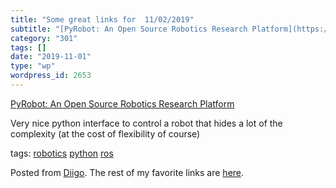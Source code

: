```yaml
---
title: "Some great links for  11/02/2019"
subtitle: "[PyRobot: An Open Source Robotics Research Platform](https://github.com/facebookresearch/pyrobot?utm..."
category: "301"
tags: []
date: "2019-11-01"
type: "wp"
wordpress_id: 2653
---
```

[PyRobot: An Open Source Robotics Research Platform](https://github.com/facebookresearch/pyrobot?utm_source=share&utm_medium=ios_app&utm_name=iossmf) 

Very nice python interface to control a robot that hides a lot of the complexity (at the cost of flexibility of course)

 tags: [robotics](https://www.diigo.com/user/pitosalas/robotics) [python](https://www.diigo.com/user/pitosalas/python) [ros](https://www.diigo.com/user/pitosalas/ros)

Posted from [Diigo](https://www.diigo.com). The rest of my favorite links are [here](https://www.diigo.com/user/pitosalas).
